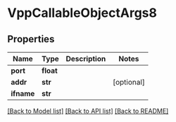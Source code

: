 # VppCallableObjectArgs8

## Properties
Name | Type | Description | Notes
------------ | ------------- | ------------- | -------------
**port** | **float** |  | 
**addr** | **str** |  | [optional] 
**ifname** | **str** |  | 

[[Back to Model list]](../README.md#documentation-for-models) [[Back to API list]](../README.md#documentation-for-api-endpoints) [[Back to README]](../README.md)

